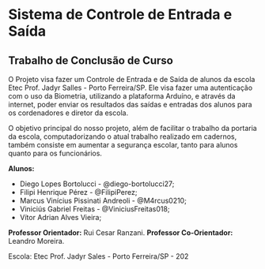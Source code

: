 # Sistema de Controle de Entrada e Saída

## Trabalho de Conclusão de Curso

O Projeto visa fazer um Controle de Entrada e de Saída de alunos da escola Etec Prof. Jadyr Salles - Porto Ferreira/SP. Ele visa fazer uma autenticação com o uso da Biometria, utilizando a plataforma Arduíno, e através da internet, poder enviar os resultados das saídas e entradas dos alunos para os cordenadores e diretor da escola.

O objetivo principal do nosso projeto, além de facilitar o trabalho da portaria da escola, computadorizando o atual trabalho realizado em cadernos, também consiste em aumentar a segurança escolar, tanto para alunos quanto para os funcionários.


**Alunos:**
* Diego Lopes Bortolucci - @diego-bortolucci27;
* Filipi Henrique Pérez - @FilipiPerez;
* Marcus Vinícius Pissinati Andreoli - @M4rcus0210;
* Viniciús Gabriel Freitas - @ViniciusFreitas018;
* Vítor Adrian Alves Vieira;

**Professor Orientador:** Rui Cesar Ranzani.
**Professor Co-Orientador:** Leandro Moreira.

Escola: Etec Prof. Jadyr Sales - Porto Ferreira/SP - 202